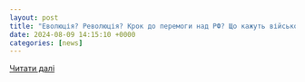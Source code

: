 ```yaml
---
layout: post
title: "Еволюція? Революція? Крок до перемоги над РФ? Що кажуть військові про Армію+"
date: 2024-08-09 14:15:10 +0000
categories: [news]
---
```


[Читати далі](https://apostrophe.ua/ua/article/society/2024-08-09/evolyutsiya-revolyutsiya-shag-k-pobede-nad-rf-chto-govoryat-voennyie-ob-armii/59084)
